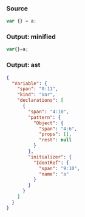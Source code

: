 ### Source
```js parse:stmt
var {} = a;
```

### Output: minified
```js
var{}=a;
```

### Output: ast
```json
{
  "Variable": {
    "span": "0:11",
    "kind": "Var",
    "declarations": [
      {
        "span": "4:10",
        "pattern": {
          "Object": {
            "span": "4:6",
            "props": [],
            "rest": null
          }
        },
        "initializer": {
          "IdentRef": {
            "span": "9:10",
            "name": "a"
          }
        }
      }
    ]
  }
}
```
